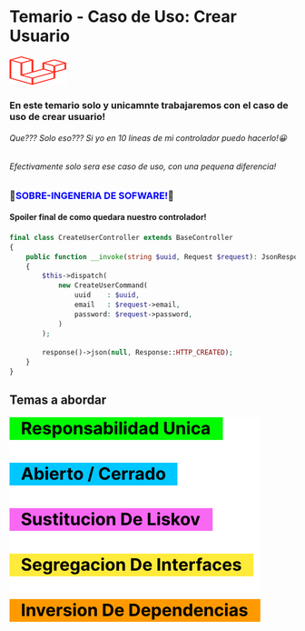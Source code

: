 # Temario - Caso de Uso: Crear Usuario

<img src="laravel-2.svg" alt="Laravel Logo" width="100" height="50">

### En este temario solo y unicamnte trabajaremos con el caso de uso de crear usuario!

###### Que??? Solo eso??? Si yo en 10 lineas de mi controlador puedo hacerlo!😀

###### Efectivamente solo sera ese caso de uso, con una pequena diferencia!

### 🚀<span style="color:blue">SOBRE-INGENERIA DE SOFWARE!</span>🚀

#### Spoiler final de como quedara nuestro controlador!

````php
final class CreateUserController extends BaseController
{
    public function __invoke(string $uuid, Request $request): JsonResponse
    {
        $this->dispatch(
            new CreateUserCommand(
                uuid    : $uuid,
                email   : $request->email,
                password: $request->password,
            )
        );

        response()->json(null, Response::HTTP_CREATED);
    }
}
````

## Temas a abordar

![solid](solid.svg)




